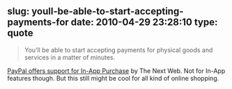 slug: youll-be-able-to-start-accepting-payments-for
date: 2010-04-29 23:28:10
type: quote
---

> You’ll be able to start accepting payments for physical goods and services in a matter of minutes.

[PayPal offers support for In-App Purchase](http://thenextweb.com/mobile/2010/04/24/paypal-offer-app-purchases-iphone-android/?utm_source=feedburner&utm_medium=feed&utm_campaign=Feed%3A+TheNextWeb+%28The+Next+Web%29) by The Next Web. Not for In-App features though. But this still might be cool for all kind of online shopping.
